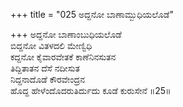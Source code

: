 +++
title = "025 ಅದ್ದನೋ ಬಾಣಾಮ್ಬುಧಿಯಲೊಡೆ"

+++
ಅದ್ದನೋ ಬಾಣಾಂಬುಧಿಯಲೊಡೆ  
ಬಿದ್ದನೋ ವಿತಳದಲಿ ಮೇಣ್ವಿಧಿ  
ಕದ್ದನೋ ಕೈವಾರವೇತಕೆ ಕಾಣೆನಿನಸುತನ  
ತಿದ್ದಿತಾತನ ದೆಸೆ ನದೀಸುತ  
ನಿದ್ದನಾದೊಡೆ ಕೌರವೇಂದ್ರನ  
ಹೊದ್ದ ಹೇಳೆಂದೊದರುತಿರ್ದುದು ಕೂಡೆ ಕುರುಸೇನೆ     ॥25॥
